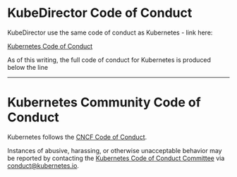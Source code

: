 # KubeDirector Code of Conduct

KubeDirector use the same code of conduct as Kubernetes - link here:

[Kubernetes Code of Conduct](https://github.com/kubernetes/community/blob/master/code-of-conduct.md)

As of this writing, the full code of conduct for Kubernetes is produced below the line

----

# Kubernetes Community Code of Conduct

Kubernetes follows the [CNCF Code of Conduct](https://github.com/cncf/foundation/blob/master/code-of-conduct.md).

Instances of abusive, harassing, or otherwise unacceptable behavior may be reported by contacting
the [Kubernetes Code of Conduct Committee](./committee-code-of-conduct) via <conduct@kubernetes.io>.

